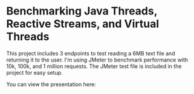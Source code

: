 # Benchmarking Java Threads, Reactive Streams, and Virtual Threads
This project includes 3 endpoints to test reading a 6MB text file and returning it to the user. I'm using JMeter to benchmark performance with 10k, 100k, and 1 million requests. The JMeter test file is included in the project for easy setup.

You can view the presentation here: 
